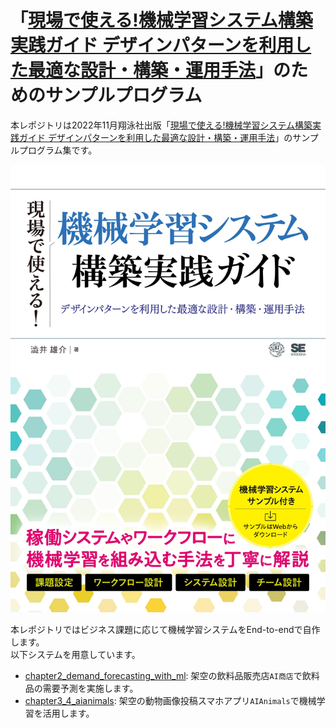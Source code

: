 # 「[現場で使える!機械学習システム構築実践ガイド デザインパターンを利用した最適な設計・構築・運用手法](https://www.amazon.co.jp/%E7%8F%BE%E5%A0%B4%E3%81%A7%E4%BD%BF%E3%81%88%E3%82%8B-%E6%A9%9F%E6%A2%B0%E5%AD%A6%E7%BF%92%E3%82%B7%E3%82%B9%E3%83%86%E3%83%A0%E6%A7%8B%E7%AF%89%E5%AE%9F%E8%B7%B5%E3%82%AC%E3%82%A4%E3%83%89-%E3%83%87%E3%82%B6%E3%82%A4%E3%83%B3%E3%83%91%E3%82%BF%E3%83%BC%E3%83%B3%E3%82%92%E5%88%A9%E7%94%A8%E3%81%97%E3%81%9F%E6%9C%80%E9%81%A9%E3%81%AA%E8%A8%AD%E8%A8%88%E3%83%BB%E6%A7%8B%E7%AF%89%E3%83%BB%E9%81%8B%E7%94%A8%E6%89%8B%E6%B3%95-%E6%BE%81%E4%BA%95-%E9%9B%84%E4%BB%8B/dp/4798173401?&linkCode=ll1&tag=shibuiyusuke-22&linkId=6c46b03d1099edcb61988f6b37247ed8&language=ja_JP&ref_=as_li_ss_tl)」のためのサンプルプログラム

本レポジトリは2022年11月翔泳社出版「[現場で使える!機械学習システム構築実践ガイド デザインパターンを利用した最適な設計・構築・運用手法](https://www.amazon.co.jp/%E7%8F%BE%E5%A0%B4%E3%81%A7%E4%BD%BF%E3%81%88%E3%82%8B-%E6%A9%9F%E6%A2%B0%E5%AD%A6%E7%BF%92%E3%82%B7%E3%82%B9%E3%83%86%E3%83%A0%E6%A7%8B%E7%AF%89%E5%AE%9F%E8%B7%B5%E3%82%AC%E3%82%A4%E3%83%89-%E3%83%87%E3%82%B6%E3%82%A4%E3%83%B3%E3%83%91%E3%82%BF%E3%83%BC%E3%83%B3%E3%82%92%E5%88%A9%E7%94%A8%E3%81%97%E3%81%9F%E6%9C%80%E9%81%A9%E3%81%AA%E8%A8%AD%E8%A8%88%E3%83%BB%E6%A7%8B%E7%AF%89%E3%83%BB%E9%81%8B%E7%94%A8%E6%89%8B%E6%B3%95-%E6%BE%81%E4%BA%95-%E9%9B%84%E4%BB%8B/dp/4798173401?&linkCode=ll1&tag=shibuiyusuke-22&linkId=6c46b03d1099edcb61988f6b37247ed8&language=ja_JP&ref_=as_li_ss_tl)」のサンプルプログラム集です。</br>

![img](./image/cover.png)

本レポジトリではビジネス課題に応じて機械学習システムをEnd-to-endで自作します。</br>
以下システムを用意しています。

- [chapter2_demand_forecasting_with_ml](./chapter2_demand_forecasting_with_ml): 架空の飲料品販売店`AI商店`で飲料品の需要予測を実施します。
- [chapter3_4_aianimals](./chapter3_4_aianimals): 架空の動物画像投稿スマホアプリ`AIAnimals`で機械学習を活用します。

